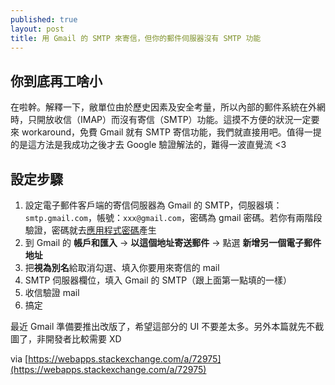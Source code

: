 ```yaml
---
published: true
layout: post
title: 用 Gmail 的 SMTP 來寄信，但你的郵件伺服器沒有 SMTP 功能
---
```

## 你到底再工啥小

在啦幹。解釋一下，敝單位由於歷史因素及安全考量，所以內部的郵件系統在外網時，只開放收信（IMAP）而沒有寄信（SMTP）功能。這摸不方便的狀況一定要來 workaround，免費 Gmail 就有 SMTP 寄信功能，我們就直接用吧。值得一提的是這方法是我成功之後才去 Google 驗證解法的，難得一波直覺流 <3

## 設定步驟

1. 設定電子郵件客戶端的寄信伺服器為 Gmail 的 SMTP，伺服器填：`smtp.gmail.com`，帳號：`xxx@gmail.com`，密碼為 gmail 密碼。若你有兩階段驗證，密碼就去[應用程式密碼][2-factor]產生
2. 到 Gmail 的 **帳戶和匯入** -> **以這個地址寄送郵件** -> 點選 **新增另一個電子郵件地址**
3. 把**視為別名**給取消勾選、填入你要用來寄信的 mail
5. SMTP 伺服器欄位，填入 Gmail 的 SMTP（跟上面第一點填的一樣）
6. 收信驗證 mail
7. 搞定

最近 Gmail 準備要推出改版了，希望這部分的 UI 不要差太多。另外本篇就先不截圖了，非開發者比較需要 XD

via [https://webapps.stackexchange.com/a/72975](https://webapps.stackexchange.com/a/72975)

[2-factor]: https://myaccount.google.com/apppasswords
